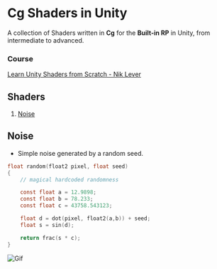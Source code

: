 # Cg Shaders in Unity

A collection of Shaders written in **Cg** for the **Built-in RP** in Unity, from intermediate to advanced.

### Course

[Learn Unity Shaders from Scratch - Nik Lever](https://www.udemy.com/course/learn-unity-shaders-from-scratch)

## Shaders

1. [Noise](#noise)

## Noise

- Simple noise generated by a random seed.

```c
float random(float2 pixel, float seed)
{
    // magical hardcoded randomness

    const float a = 12.9898;
    const float b = 78.233;
    const float c = 43758.543123;

    float d = dot(pixel, float2(a,b)) + seed;
    float s = sin(d);

    return frac(s * c);
}
```

![Gif](./docs/27.gif)
